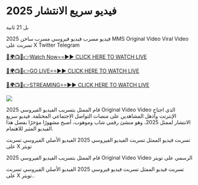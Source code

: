 # فيديو سريع الانتشار 2025 #



بل 21 ثانية

فيديو مسرب فيديو فيروسي مسرب ساخن 2025 MMS Original Video Viral Video تسربت على X Twitter Telegram

[🔴🌍📺📱👉Watch Now==►► CLICK HERE TO WATCH LIVE](https://t.co/KPp9hykosG)

[🔴🌍📺📱👉GO LIVE==►► CLICK HERE TO WATCH LIVE](https://t.co/KPp9hykosG)

[🔴🌍📺📱👉STREAMING==►► CLICK HERE TO WATCH LIVE](https://t.co/KPp9hykosG)

<a href="https://t.co/KPp9hykosG" rel="nofollow" data-target="animated-image.originalLink"><img src="https://camo.githubusercontent.com/1be82823e85778f8a57db5ea2a2e46822e8721e5be32dc31a466a7df3bb16d49/68747470733a2f2f636c6173736963616c7363686f6f6c6f6662616c6c65746c692e636f6d2f6e686b2f72676273727465672e676966" data-canonical-src="https://classicalschoolofballetli.com/nhk/rgbsrteg.gif" style="max-width: 100%; display: inline-block;" data-target="animated-image.originalImage"></a>

قام الممثل بتسريب الفيديو الفيروسي 2025 Original Video Video الذي اجتاح الإنترنت وأذهل المشاهدين على منصات التواصل الاجتماعي المختلفة. فيديو سريع الانتشار لممثل 2025، وهو منشئ رقمي شاب وموهوب، أصبح مشهورًا مؤخرًا بفضل هذا الفيديو المثير للاهتمام.

تسربت فيديو الممثل تسربت الفيديو الفيروسي 2025 الفيديو الأصلي الفيروسي تسربت على X تويتر

قام الممثل بتسريب الفيديو الفيروسي 2025 Original Video Video الرسمي على تويتر

تسربت فيديو الممثل تسربت فيديو فيروسي 2025 الفيديو الأصلي الفيروسي تسربت على X تويتر..
